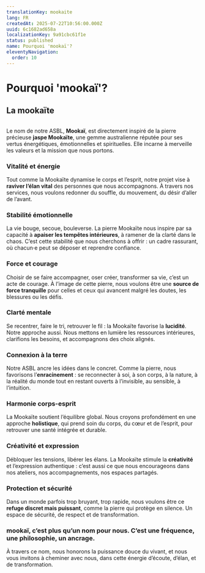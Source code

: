 ```yaml
---
translationKey: mookaite
lang: FR
createdAt: 2025-07-22T10:56:00.000Z
uuid: 6c1682ad658a
localizationKey: 9a91cbc61f1e
status: published
name: Pourquoi 'mookaï'?
eleventyNavigation:
  order: 10
---
```

# Pourquoi 'mookaï'?

## La mookaïte

<img src="/_images/Capture%20d%E2%80%99%C3%A9cran%202023-12-15%20%C3%A0%2013.36.33.webp" alt="" />

Le nom de notre ASBL, **Mookaï**, est directement inspiré de la pierre précieuse **jaspe Mookaïte**, une gemme australienne réputée pour ses vertus énergétiques, émotionnelles et spirituelles. Elle incarne à merveille les valeurs et la mission que nous portons.

### Vitalité et énergie

Tout comme la Mookaïte dynamise le corps et l’esprit, notre projet vise à **raviver l’élan vital** des personnes que nous accompagnons. À travers nos services, nous voulons redonner du souffle, du mouvement, du désir d’aller de l’avant.

### Stabilité émotionnelle

La vie bouge, secoue, bouleverse. La pierre Mookaïte nous inspire par sa capacité à **apaiser les tempêtes intérieures**, à ramener de la clarté dans le chaos. C’est cette stabilité que nous cherchons à offrir : un cadre rassurant, où chacun·e peut se déposer et reprendre confiance.

### Force et courage

Choisir de se faire accompagner, oser créer, transformer sa vie, c’est un acte de courage. À l’image de cette pierre, nous voulons être une **source de force tranquille** pour celles et ceux qui avancent malgré les doutes, les blessures ou les défis.

### Clarté mentale

Se recentrer, faire le tri, retrouver le fil : la Mookaïte favorise la **lucidité**. Notre approche aussi. Nous mettons en lumière les ressources intérieures, clarifions les besoins, et accompagnons des choix alignés.

### Connexion à la terre

Notre ASBL ancre les idées dans le concret. Comme la pierre, nous favorisons l’**enracinement** : se reconnecter à soi, à son corps, à la nature, à la réalité du monde tout en restant ouverts à l’invisible, au sensible, à l’intuition.

### Harmonie corps-esprit

La Mookaïte soutient l’équilibre global. Nous croyons profondément en une approche **holistique**, qui prend soin du corps, du cœur et de l’esprit, pour retrouver une santé intégrée et durable.

### Créativité et expression

Débloquer les tensions, libérer les élans. La Mookaïte stimule la **créativité** et l’expression authentique : c’est aussi ce que nous encourageons dans nos ateliers, nos accompagnements, nos espaces partagés.

### Protection et sécurité

Dans un monde parfois trop bruyant, trop rapide, nous voulons être ce **refuge discret mais puissant**, comme la pierre qui protège en silence. Un espace de sécurité, de respect et de transformation.

### mookaï, c’est plus qu’un nom pour nous. C’est une **fréquence**, une **philosophie**, un **ancrage**.

À travers ce nom, nous honorons la puissance douce du vivant, et nous vous invitons à cheminer avec nous, dans cette énergie d’écoute, d’élan, et de transformation.
